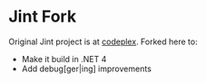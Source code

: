 # Jint ForkOriginal Jint project is at [codeplex](http://jint.codeplex.com). Forked here to:* Make it build in .NET 4* Add debug[ger|ing] improvements